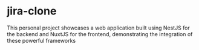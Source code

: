 # jira-clone
This personal project showcases a web application built using NestJS for the backend and NuxtJS for the frontend, demonstrating the integration of these powerful frameworks
